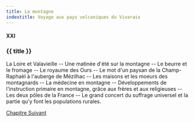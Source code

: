 ```yaml
---
title: La montagne
indextitle: Voyage aux pays volcaniques du Vivarais
---
```


#### XXI

### {{ title }}

<div id="tltr">

La Loire et Valavieille -- Une matinée d'été sur la montagne -- Le beurre et le
fromage -- Le royaume des Ours -- Le mot d'un paysan de la Champ-Raphaèl à
l'auberge de Mézilhac -- Les maisons et les moeurs des montagnards -- La
médecine en montagne -- Développements de l'instruction primaire en montagne,
grâce aux frères et aux religieuses -- Les deux pôles de la France -- Le grand
concert du suffrage universel et la partie qu'y font les populations rurales.

</div>

<div id="next">

[Chapitre Suivant](22.html)

</div>
